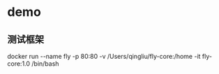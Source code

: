 # demo

## 测试框架
docker run --name fly -p 80:80 -v /Users/qingliu/fly-core:/home -it fly-core:1.0 /bin/bash
